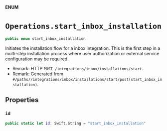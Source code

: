 **ENUM**

# `Operations.start_inbox_installation`

```swift
public enum start_inbox_installation
```

Initiates the installation flow for a inbox integration. This is the first step in a multi-step installation process where user authorization or external service configuration may be required.

- Remark: HTTP `POST /integrations/inbox/installations/start`.
- Remark: Generated from `#/paths//integrations/inbox/installations/start/post(start_inbox_installation)`.

## Properties
### `id`

```swift
public static let id: Swift.String = "start_inbox_installation"
```
